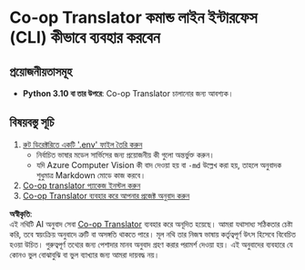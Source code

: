 <!--
CO_OP_TRANSLATOR_METADATA:
{
  "original_hash": "c64ba65e091e5d87385490fa63a8f574",
  "translation_date": "2025-06-12T12:34:07+00:00",
  "source_file": "getting_started/command-line-guide/command-line-guide.md",
  "language_code": "bn"
}
-->
# Co-op Translator কমান্ড লাইন ইন্টারফেস (CLI) কীভাবে ব্যবহার করবেন

## প্রয়োজনীয়তাসমূহ

- **Python 3.10 বা তার উপরে**: Co-op Translator চালানোর জন্য আবশ্যক।

## বিষয়বস্তু সূচি

1. [রুট ডিরেক্টরিতে একটি '.env' ফাইল তৈরি করুন](./create-env-file.md)
   - নির্বাচিত ভাষার মডেল সার্ভিসের জন্য প্রয়োজনীয় কী গুলো অন্তর্ভুক্ত করুন।
   - যদি Azure Computer Vision কী বাদ দেওয়া হয় বা `-md` উল্লেখ করা হয়, তাহলে অনুবাদক শুধুমাত্র Markdown মোডে কাজ করবে।
1. [Co-op translator প্যাকেজ ইনস্টল করুন](./install-package.md)
1. [Co-op Translator ব্যবহার করে আপনার প্রজেক্ট অনুবাদ করুন](./translator-your-project.md)

**অস্বীকৃতি**:  
এই নথিটি AI অনুবাদ সেবা [Co-op Translator](https://github.com/Azure/co-op-translator) ব্যবহার করে অনূদিত হয়েছে। আমরা যথাসাধ্য সঠিকতার চেষ্টা করি, তবে স্বয়ংক্রিয় অনুবাদে ত্রুটি বা অসঙ্গতি থাকতে পারে। মূল নথি তার নিজস্ব ভাষায় কর্তৃত্বপূর্ণ উৎস হিসেবে বিবেচিত হওয়া উচিত। গুরুত্বপূর্ণ তথ্যের জন্য পেশাদার মানব অনুবাদ গ্রহণ করার পরামর্শ দেওয়া হয়। এই অনুবাদের ব্যবহারে যে কোনও ভুল বোঝাবুঝি বা ভুল ব্যাখ্যার জন্য আমরা দায়বদ্ধ নয়।